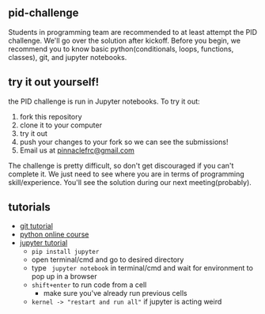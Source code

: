 pid-challenge
---
Students in programming team are recommended to at least attempt the PID challenge. We'll go over the solution after kickoff. Before you begin, we recommend you to know basic python(conditionals, loops, functions, classes), git, and jupyter notebooks. 

try it out yourself!
---
the PID challenge is run in Jupyter notebooks. To try it out:
 1. fork this repository
 2. clone it to your computer
 3. try it out
 4. push your changes to your fork so we can see the submissions!
 5. Email us at [pinnaclefrc@gmail.com](pinnaclefrc@gmail.com)
 
 The challenge is pretty difficult, so don't get discouraged if you can't complete it. We just need to see where you are in terms of programming skill/experience. You'll see the solution during our next meeting(probably).


tutorials
---
 - [git tutorial](https://guides.github.com/activities/hello-world/)
 - [python online course](https://www.udacity.com/course/intro-to-computer-science--cs101)
 - [jupyter tutorial](https://mybinder.org/v2/gh/ipython/ipython-in-depth/master?filepath=binder/Index.ipynb)
    - ```pip install jupyter```
    - open terminal/cmd and go to desired directory
    - type ``` jupyter notebook``` in terminal/cmd and wait for environment to pop up in a browser
    - ```shift+enter``` to run code from a cell
        - make sure you've already run previous cells
    - ```kernel -> "restart and run all"``` if jupyter is acting weird
